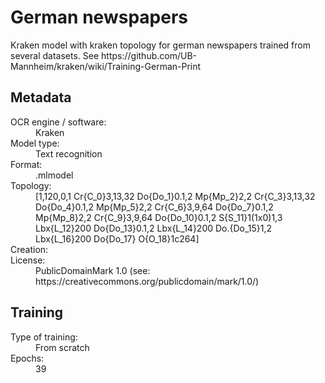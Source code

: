 <link rel="stylesheet" href="../../../../../table_hide.css"/>
<div>
   <h1 id="title">German newspapers</h1>
   <p id="paragraph">Kraken model with kraken topology for german newspapers trained from several datasets.
See https://github.com/UB-Mannheim/kraken/wiki/Training-German-Print</p>
   <h2>Metadata</h2>
   <dl class="grid">
      <dt id="Language">OCR engine / software:</dt>
      <dd>Kraken</dd>
      <dt id="Type">Model type:</dt>
      <dd>Text recognition</dd>
      <dt id="Format">Format:</dt>
      <dd>.mlmodel</dd>
      <dt id="Topology">Topology:</dt>
      <dd>[1,120,0,1 Cr{C_0}3,13,32 Do{Do_1}0.1,2 Mp{Mp_2}2,2 Cr{C_3}3,13,32 Do{Do_4}0.1,2 Mp{Mp_5}2,2 Cr{C_6}3,9,64 Do{Do_7}0.1,2 Mp{Mp_8}2,2 Cr{C_9}3,9,64 Do{Do_10}0.1,2 S{S_11}1(1x0)1,3 Lbx{L_12}200 Do{Do_13}0.1,2 Lbx{L_14}200 Do.{Do_15}1,2 Lbx{L_16}200 Do{Do_17} O{O_18}1c264]</dd>
      <dt id="Creation">Creation:</dt>
      <dd></dd>
      <dt id="License">License:</dt>
      <dd>PublicDomainMark 1.0 (see: https://creativecommons.org/publicdomain/mark/1.0/)</dd>
   </dl>
   <h2>Training</h2>
   <dl class="grid">
      <dt id="Training-type">Type of training:</dt>
      <dd>From scratch</dd>
      <dt id="Epochs">Epochs:</dt>
      <dd>39</dd>
   </dl> 
</div>
